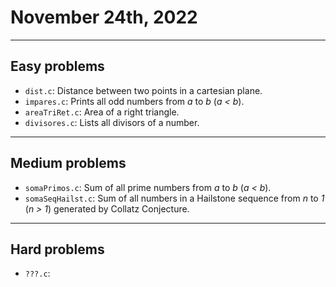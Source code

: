 # November 24th, 2022

---

## Easy problems

- `dist.c`: Distance between two points in a cartesian plane.
- `impares.c`: Prints all odd numbers from _a_ to _b_ (_a < b_).
- `areaTriRet.c`: Area of a right triangle.
- `divisores.c`: Lists all divisors of a number.

---

## Medium problems

- `somaPrimos.c`: Sum of all prime numbers from _a_ to _b_ (_a < b_).
- `somaSeqHailst.c`: Sum of all numbers in a Hailstone sequence from _n_ to _1_ (_n > 1_) generated by Collatz Conjecture.

---

## Hard problems

- `???.c`: 
